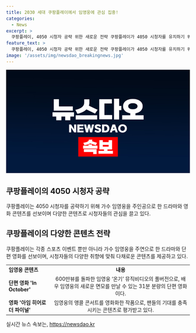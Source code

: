 ```yaml
---
title: 2030 세대 쿠팡플레이에서 임영웅에 관심 집중!
categories:
  - News
excerpt: >
  쿠팡플레이, 4050 시청자 공략 위한 새로운 전략 쿠팡플레이가 4050 시청자를 유치하기 위해 가수 임영웅을 주인공으로 하는 드라마를 선보인다. 중장년층 인기 가수 임영웅을 활용한 In October 단편 영화와 아임 히어로 더 파이널 등의 콘텐츠를 선보이며 다양한 연령층을 대상으로 콘텐츠를 확대하고 있다. 쿠팡플레이는 다양한 아티스트들의 참여로 시청자들을 매료시키고, 중장년층까지도 확보하기 위한 노력을 기울이고 있다.
feature_text: >
  쿠팡플레이, 4050 시청자 공략 위한 새로운 전략 쿠팡플레이가 4050 시청자를 유치하기 위해 가수 임영웅을 주인공으로 하는 드라마를 선보인다. 중장년층 인기 가수 임영웅을 활용한 In October 단편 영화와 아임 히어로 더 파이널 등의 콘텐츠를 선보이며 다양한 연령층을 대상으로 콘텐츠를 확대하고 있다. 쿠팡플레이는 다양한 아티스트들의 참여로 시청자들을 매료시키고, 중장년층까지도 확보하기 위한 노력을 기울이고 있다.
image: '/assets/img/newsdao_breakingnews.jpg'
---
```


<p><img src="/assets/img/newsdao_breakingnews.jpg" alt="ranknews 속보" /></p>

<h2 data-ke-size="size26">쿠팡플레이의 4050 시청자 공략</h2>

<p data-ke-size="size16">쿠팡플레이는 4050 시청자를 공략하기 위해 가수 임영웅을 주인공으로 한 드라마와 영화 콘텐츠를 선보이며 다양한 콘텐츠로 시청자들의 관심을 끌고 있다.</p>

<h2 data-ke-size="size26">쿠팡플레이의 다양한 콘텐츠 전략</h2>

<p data-ke-size="size16">쿠팡플레이는 각종 스포츠 이벤트 뿐만 아니라 가수 임영웅을 주연으로 한 드라마와 단편 영화를 선보이며, 시청자들의 다양한 취향에 맞춰 다채로운 콘텐츠를 제공하고 있다.</p>

<table>
  <tr>
    <td style="text-align: left; height: 17px;"><b>임영웅 콘텐츠</b></td>
    <td style="text-align: center; height: 17px;"><b>내용</b></td>
  </tr>
  <tr>
    <td style="text-align: left; height: 17px;"><b>단편 영화 'In October'</b></td>
    <td style="text-align: center; height: 17px;">600만뷰를 돌파한 임영웅 ‘온기’ 뮤직비디오의 풀버전으로, 배우 임영웅의 새로운 면모를 만날 수 있는 31분 분량의 단편 영화이다.</td>
  </tr>
  <tr>
    <td style="text-align: left; height: 17px;"><b>영화 '아임 히어로 더 파이널'</b></td>
    <td style="text-align: center; height: 17px;">임영웅의 앵콜 콘서트를 영화화한 작품으로, 팬들의 기대를 충족시키는 콘텐츠로 평가받고 있다.</td>
  </tr>
</table>
실시간 뉴스 속보는, <a href="https://newsdao.kr" rel="dofollow">https://newsdao.kr</a>


